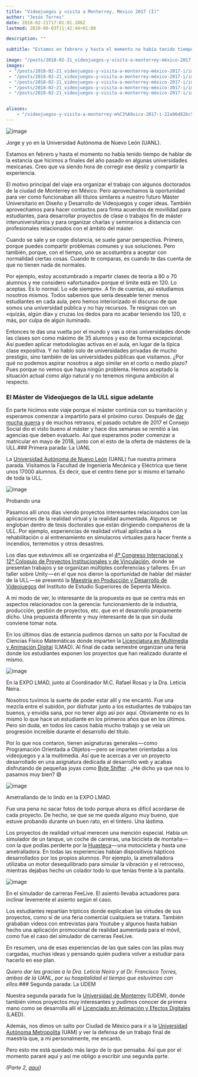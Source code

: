 ```yaml
---
title: "Videojuegos y visita a Monterrey, México 2017 (I)"
author: "Jesús Torres"
date: 2018-02-21T17:01:01.186Z
lastmod: 2020-06-03T11:42:44+01:00

description: ""

subtitle: "Estamos en febrero y hasta el momento no había tenido tiempo de hablar de la estancia que hicimos a finales del año pasado en algunas…"

image: "/posts/2018-02-21_videojuegos-y-visita-a-monterrey-méxico-2017-i/images/1.jpeg" 
images:
 - "/posts/2018-02-21_videojuegos-y-visita-a-monterrey-méxico-2017-i/images/1.jpeg" 
 - "/posts/2018-02-21_videojuegos-y-visita-a-monterrey-méxico-2017-i/images/2.jpeg" 
 - "/posts/2018-02-21_videojuegos-y-visita-a-monterrey-méxico-2017-i/images/3.jpeg" 
 - "/posts/2018-02-21_videojuegos-y-visita-a-monterrey-méxico-2017-i/images/4.jpeg" 
 - "/posts/2018-02-21_videojuegos-y-visita-a-monterrey-méxico-2017-i/images/5.jpeg" 


aliases:
    - "/videojuegos-y-visita-a-monterrey-m%C3%A9xico-2017-i-22a96d82bc57"
---
```


![image](/posts/2018-02-21_videojuegos-y-visita-a-monterrey-méxico-2017-i/images/1.jpeg)

Jorge y yo en la Universidad Autónoma de Nuevo León (UANL).

Estamos en febrero y hasta el momento no había tenido tiempo de hablar de la estancia que hicimos a finales del año pasado en algunas universidades mexicanas. Creo que va siendo hora de corregir ese desliz y compartir la experiencia.

El motivo principal del viaje era organizar el trabajo con algunos doctorados de la ciudad de Monterrey en México. Pero aprovechamos la oportunidad para ver como funcionaban allí títulos similares a nuestro futuro Máster Universitario en Diseño y Desarrollo de Videojuegos y coger ideas. También aprovechamos para hacer contactos para firma acuerdos de movilidad para estudiantes, para desarrollar proyectos de clase o trabajos fin de máster interuniversitarios y para organizar charlas y seminarios a distancia con profesionales relacionados con el ámbito del máster.

Cuando se sale y se coge distancia, se suele ganar perspectiva. Primero, porque puedes compartir problemas comunes y sus soluciones. Pero también, porque, con el tiempo, uno se acostumbra a aceptar con normalidad ciertas cosas. Cuando te comparas, es cuando te das cuenta de que no tienen nada de normales.

Por ejemplo, estoy acostumbrado a impartir clases de teoría a 80 o 70 alumnos y me considero «afortunado» porque el limite está en 120. Lo aceptas. Es lo normal. Lo «de siempre». A fin de cuentas, así estudiamos nosotros mismos. Todos sabemos que sería deseable tener menos estudiantes en cada aula, pero hemos interiorizado el discurso de que somos una universidad pública y no hay recursos. Te resignas con un «quizás, algún día» y cruzas los dedos para no acabar teniendo los 120, o más, por culpa de algún iluminado.

Entonces te das una vuelta por el mundo y vas a otras universidades donde las clases son como máximo de 35 alumnos y eso de forma excepcional. Así pueden aplicar metodologías activas en el aula, en lugar de la típica clase expositiva. Y no hablo solo de universidades privadas de mucho prestigio, sino también de las universidades públicas que visitamos. ¿Por qué no podemos aspirar nosotros a algo similar en el corto o medio plazo? Pues porque no vemos que haya ningún problema. Hemos aceptado la situación actual como algo natural y no tenemos ninguna ambición al respecto.

### El Máster de Videojuegos de la ULL sigue adelante

En parte hicimos este viaje porque el máster continúa con su tramitación y esperamos comenzar a impartirlo para el próximo curso. Después de [dar mucha guerra](https://medium.com/jmtorres/post-mortem-del-m%C3%A1ster-de-videojuegos-de-la-ull-parte-1-c0c48b2305f8) y de muchos retrasos, el pasado octubre de 2017 el Consejo Social dio el visto bueno al máster y hace dos semanas se remitió a las agencias que deben evaluarlo. Así que esperamos poder comenzar a matricular en mayo de 2018, junto con el esto de la oferta de másteres de la ULL.### Primera parada: La UANL

La [Universidad Autónoma de Nuevo León](https://es.wikipedia.org/wiki/Universidad_Aut%C3%B3noma_de_Nuevo_Le%C3%B3n) (UANL) fue nuestra primera parada. Visitamos la Facultad de Ingeniería Mecánica y Eléctrica que tiene unos 17000 alumnos. Es decir, que el centro tiene por si mismo el tamaño de toda la ULL.




![image](/posts/2018-02-21_videojuegos-y-visita-a-monterrey-méxico-2017-i/images/2.jpeg)

Probando una



Pasamos allí unos días viendo proyectos interesantes relacionados con las aplicaciones de la realidad virtual y la realidad aumentada. Algunos se engloban dentro de tesis doctorales que están dirigiendo compañeros de la ULL. Por ejemplo, experiencias de realidad virtual aplicadas a la rehabilitación o al entrenamiento en simulacros virtuales para hacer frente a incendios, terremotos y otros desastres.

Los días que estuvimos allí se organizaba el [4º Congreso Internacional y 12º Coloquio de Proyectos Institucionales y de Vinculación](http://www.congresointernacionalpiv.com/), donde se presentan trabajos y se organizan múltiples conferencias y talleres. En un taller sobre Unity — en el que nos dieron la oportunidad de hablar del máster de la ULL — se presentó la [Maestría en Producción y Desarrollo de Videojuegos](http://www.spentagameinstitute.org/) del Instituto de Estudio Superiores de Sepenta México.

A mi modo de ver, lo interesante de la propuesta es que se centra más en aspectos relacionados con la gerencia: funcionamiento de la industria, producción, gestión de proyectos, etc. que en el desarrollo propiamente dicho. Una propuesta diferente y muy interesante de la que sin duda conviene tomar nota.

En los últimos días de estancia pudimos darnos un salto por la Facultad de Ciencias Físico Matemáticas donde imparten la [Licenciatura en Multimedia y Animación Digital](http://www.uanl.mx/content/licenciatura-en-multimedia-y-animacion-digital) (LMAD). Al final de cada semestre organizan una feria donde los estudiantes exponen los proyectos que han realizado durante el mismo.




![image](/posts/2018-02-21_videojuegos-y-visita-a-monterrey-méxico-2017-i/images/3.jpeg)

En la EXPO LMAD, junto al Coordinador M.C. Rafael Rosas y la Dra. Leticia Neira.



Nosotros tuvimos la suerte de poder estar allí y me encantó. Fue una mezcla entre el subidón, por disfrutar junto a los estudiantes de trabajos tan buenos, y envidia sana, por no tener algo así por aquí. Obviamente no es lo mismo lo que hace un estudiante en los primeros años que en los últimos. Pero sin duda, en todos los casos había mucho trabajo y se veía un progresión increíble durante el desarrollo del título.

Por lo que nos contaron, tienen asignaturas generales — como Programación Orientada a Objetos — pero se imparten orientadas a los videojuegos y a la multimedia. Así que te acercas a ver un proyecto desarrollado en una asignatura dedicada al desarrollo web y acabas disfrutando de pequeñas joyas como [Byte Shifter](https://panicjoker03.github.io/ByteShifter/) . ¿He dicho ya que nos lo pasamos muy bien? 😄




![image](/posts/2018-02-21_videojuegos-y-visita-a-monterrey-méxico-2017-i/images/4.jpeg)

Ametrallando de lo lindo en la EXPO LMAD.



Fue una pena no sacar fotos de todo porque ahora es difícil acordarse de cada proyecto. De hecho, se que se me queda alguno muy bueno, que estuve probando durante un buen rato, en el tintero. Una lástima.

Los proyectos de realidad virtual merecen una mención especial. Había un simulador de un tanque, un coche de carreras, una bicicleta de montaña — con la que podías perderte por la [Huasteca](https://es.wikipedia.org/wiki/Parque_ecol%C3%B3gico_La_Huasteca) — una motocicleta y hasta una ametralladora. En todas las experiencias habían dispositivos hápticos desarrollados por los propios alumnos. Por ejemplo, la ametralladora utilizaba un motor desequilibrado para simular la vibración y el retroceso, mientras dejabas hecho un colador todo lo que tenías frente a la pantalla.




![image](/posts/2018-02-21_videojuegos-y-visita-a-monterrey-méxico-2017-i/images/5.jpeg)

En el simulador de carreras FeeLive. El asiento llevaba actuadores para inclinar levemente el asiento según el caso.



Los estudiantes repartían trípticos donde explicaban las virtudes de sus proyectos, como si de una feria comercial cualquiera se tratara. También grababan videos con entrevistas para Youtube y algunos hasta habían hecho una aplicación promocional de realidad aumentada para el móvil, como fue el caso del simulador de carreras FeeLive.

En resumen, una de esas experiencias de las que sales con las pilas muy cargadas, muchas ideas y pensando quién pudiera volver a estudiar para hacerlo en ese plan.

_Quiero dar las gracias a la Dra. Leticia Neira y al Dr. Francisco Torres, ambos de la UANL, por su hospitalidad el tiempo que estuvimos con ellos._### Segunda parada: La UDEM

Nuestra segunda parada fue la [Universidad de Monterrey](http://www.udem.edu.mx/) (UDEM), donde también vimos proyectos muy interesantes y pudimos conocer de primera mano como se desarrolla allí el [Licenciado en Animación y Efectos Digitales](http://www.udem.edu.mx/Esp/Carreras/Ingenieria-y-Tecnologias/Licenciado-en-Animacion-y-Efectos-Digitales/Pages/descripcion-carrera.aspx) (LAED).

Además, nos dimos un salto por Ciudad de México para ir a la [Universidad Autónoma Metropolita](http://www.uam.mx/) (UAM) y ver la defensa de un trabajo final de maestría que, a mi personalmente, me encantó.

Pero esto me está quedado más largo de lo que pensaba. Así que por el momento pararé aquí y así me obligo a escribir una segunda parte.

_(Parte 2,_ [_aquí_](https://medium.com/p/20f733e3a9a4)_)_
